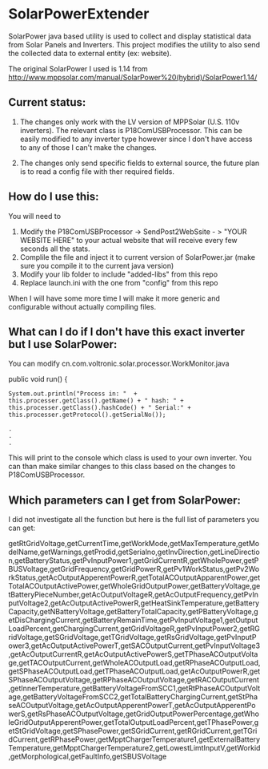 # SolarPowerExtender

SolarPower java based utility is used to collect and display statistical data from Solar Panels and Inverters. 
This project modifies the utility to also send the collected data to external entity (ex: website).

The original SolarPower I used is 1.14  from http://www.mppsolar.com/manual/SolarPower%20(hybrid)/SolarPower1.14/

Current status:
---------------

 1) The changes only work with the LV version of MPPSolar (U.S. 110v inverters). The relevant class is P18ComUSBProcessor. 
   This can be easily modified to any inverter type however since I don't have access to any of those I can't make the changes.
   
 2) The changes only send specific fields to external source, the future plan is to read a config file with ther required fields.

How do I use this:
------------------

You will need to
1) Modify the P18ComUSBProcessor -> SendPost2WebSsite - > "YOUR WEBSITE HERE" to your actual website that will receive every few seconds 
    all the stats. 
2) Complile the file and inject it to current version of SolarPower.jar (make sure you compile it to the current java version)
3) Modify your lib folder to include "added-libs" from this repo
4) Replace launch.ini with the one from "config" from this repo


When I will have some more time I will make it more generic and configurable without actually compiling files.

What can I do if I don't have this exact inverter but I use SolarPower:
-----------------------------------------------------------------------

You can modify cn.com.voltronic.solar.processor.WorkMonitor.java 

 public void run()
 {
 
    System.out.println("Process in: "  + this.processer.getClass().getName() + " hash: " + this.processer.getClass().hashCode() + " Serial:" + this.processer.getProtocol().getSerialNo());
    
    .
    .
    .
        
 This will print to the console which class is used to your own inverter. You can than make similar changes to this class based on the changes to P18ComUSBProcessor.
 

Which parameters can I get from SolarPower:
-------------------------------------------
I did not investigate all the function but here is the full list of parameters you can get:

getRtGridVoltage,getCurrentTime,getWorkMode,getMaxTemperature,getModelName,getWarnings,getProdid,getSerialno,getInvDirection,getLineDirection,getBatteryStatus,getPvInputPower1,getGridCurrentR,getWholePower,getPBUSVoltage,getGridFrequency,getGridPowerR,getPv1WorkStatus,getPv2WorkStatus,getAcOutputApperentPowerR,getTotalACOutputApparentPower,getTotalACOutputActivePower,getWholeGridOutputPower,getBatteryVoltage,getBatteryPieceNumber,getAcOutputVoltageR,getAcOutputFrequency,getPvInputVoltage2,getAcOutputActivePowerR,getHeatSinkTemperature,getBatteryCapacity,getNBatteryVoltage,getBatteryTotalCapacity,getPBatteryVoltage,getDisChargingCurrent,getBatteryRemainTime,getPvInputVoltage1,getOutputLoadPercent,getChargingCurrent,getGridVoltageR,getPvInputPower2,getRGridVoltage,getSGridVoltage,getTGridVoltage,getRsGridVoltage,getPvInputPower3,getAcOutputActivePowerT,getSACOutputCurrent,getPvInputVoltage3,getAcOutputCurrentR,getAcOutputActivePowerS,getTPhaseACOutputVoltage,getTACOutputCurrent,getWholeACOutputLoad,getRPhaseACOutputLoad,getSPhaseACOutputLoad,getTPhaseACOutputLoad,getAcOutputPowerR,getSPhaseACOutputVoltage,getRPhaseACOutputVoltage,getRACOutputCurrent,getInnerTemperature,getBatteryVoltageFromSCC1,getRtPhaseACOutputVoltage,getBatteryVoltageFromSCC2,getTotalBatteryChargingCurrent,getStPhaseACOutputVoltage,getAcOutputApperentPowerT,getAcOutputApperentPowerS,getRsPhaseACOutputVoltage,getGridOutputPowerPercentage,getWholeGridOutputApperentPower,getTotalOutputLoadPercent,getTPhasePower,getStGridVoltage,getSPhasePower,getSGridCurrent,getRGridCurrent,getTGridCurrent,getRPhasePower,getMpptChargerTemperature1,getExternalBatteryTemperature,getMpptChargerTemperature2,getLowestLimtInputV,getWorkid,getMorphological,getFaultInfo,getSBUSVoltage

